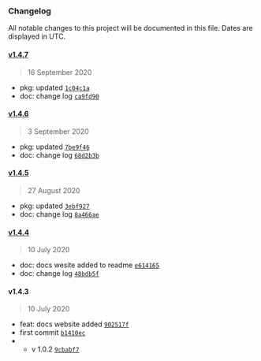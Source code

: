 ### Changelog

All notable changes to this project will be documented in this file. Dates are displayed in UTC.

#### [v1.4.7](https://github.com/saostad/fast-node-logger/compare/v1.4.6...v1.4.7)

> 16 September 2020

- pkg: updated [`1c04c1a`](https://github.com/saostad/fast-node-logger/commit/1c04c1a87cd9c17730eebda40b601f4976567850)
- doc: change log [`ca9fd90`](https://github.com/saostad/fast-node-logger/commit/ca9fd9031be584ec4116dae26e9fd7657a91573a)

#### [v1.4.6](https://github.com/saostad/fast-node-logger/compare/v1.4.5...v1.4.6)

> 3 September 2020

- pkg: updated [`7be9f46`](https://github.com/saostad/fast-node-logger/commit/7be9f46c9b44cc2e26b511d0daa8f34a406d2e4e)
- doc: change log [`68d2b3b`](https://github.com/saostad/fast-node-logger/commit/68d2b3bb05a89ae397419265d7414cfc38d6333d)

#### [v1.4.5](https://github.com/saostad/fast-node-logger/compare/v1.4.4...v1.4.5)

> 27 August 2020

- pkg: updated [`3ebf927`](https://github.com/saostad/fast-node-logger/commit/3ebf92781e59d0536034ea48fc27cecfa4573ebb)
- doc: change log [`8a466ae`](https://github.com/saostad/fast-node-logger/commit/8a466aeb35b7cf0190f7de7d3a3d54b515a86bac)

#### [v1.4.4](https://github.com/saostad/fast-node-logger/compare/v1.4.3...v1.4.4)

> 10 July 2020

- doc: docs wesite added to readme [`e614165`](https://github.com/saostad/fast-node-logger/commit/e614165111f10068c849a0f621dcf51c0565c24d)
- doc: change log [`48bdb5f`](https://github.com/saostad/fast-node-logger/commit/48bdb5fcef819d7f5fce64d6a83467be0c24415f)

#### v1.4.3

> 10 July 2020

- feat: docs website added [`902517f`](https://github.com/saostad/fast-node-logger/commit/902517fe8cf803275671b3d0c430289fbf7610b7)
- first commit [`b1410ec`](https://github.com/saostad/fast-node-logger/commit/b1410ec7028c3ed77b1a36d9d589f61355a4fb32)
- - v 1.0.2 [`9cbabf7`](https://github.com/saostad/fast-node-logger/commit/9cbabf7c7a09ad3c0abf97ddbd0e23217e3da4ff)
